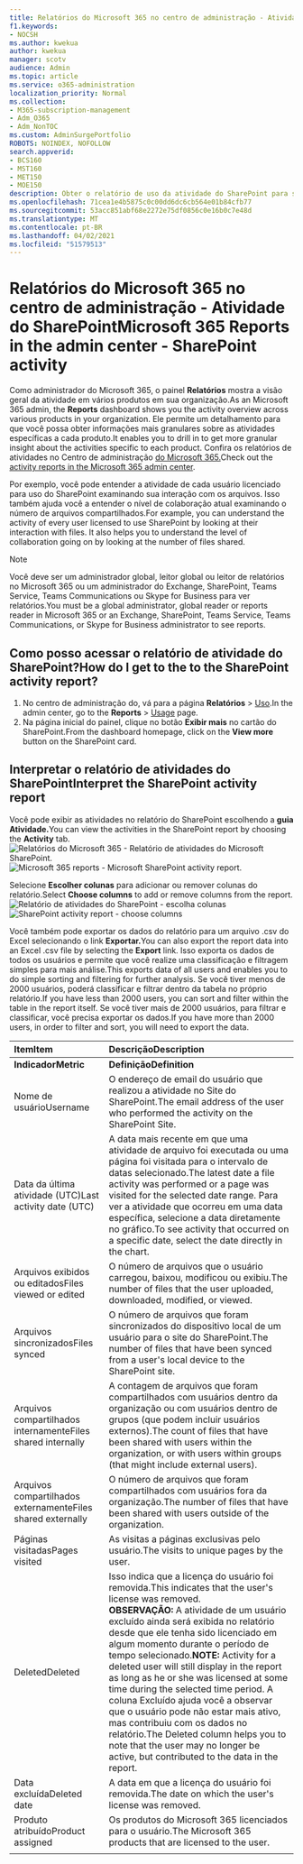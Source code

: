 ```yaml
---
title: Relatórios do Microsoft 365 no centro de administração - Atividade do SharePoint
f1.keywords:
- NOCSH
ms.author: kwekua
author: kwekua
manager: scotv
audience: Admin
ms.topic: article
ms.service: o365-administration
localization_priority: Normal
ms.collection:
- M365-subscription-management
- Adm_O365
- Adm_NonTOC
ms.custom: AdminSurgePortfolio
ROBOTS: NOINDEX, NOFOLLOW
search.appverid:
- BCS160
- MST160
- MET150
- MOE150
description: Obter o relatório de uso da atividade do SharePoint para saber sobre a atividade de cada usuário do SharePoint, o número de arquivos compartilhados e a utilização de armazenamento.
ms.openlocfilehash: 71cea1e4b5875c0c00dd6dc6cb564e01b84cfb77
ms.sourcegitcommit: 53acc851abf68e2272e75df0856c0e16b0c7e48d
ms.translationtype: MT
ms.contentlocale: pt-BR
ms.lasthandoff: 04/02/2021
ms.locfileid: "51579513"
---
```

# <a name="microsoft-365-reports-in-the-admin-center---sharepoint-activity"></a><span data-ttu-id="db7f5-103">Relatórios do Microsoft 365 no centro de administração - Atividade do SharePoint</span><span class="sxs-lookup"><span data-stu-id="db7f5-103">Microsoft 365 Reports in the admin center - SharePoint activity</span></span>

<span data-ttu-id="db7f5-104">Como administrador do Microsoft 365, o painel **Relatórios** mostra a visão geral da atividade em vários produtos em sua organização.</span><span class="sxs-lookup"><span data-stu-id="db7f5-104">As an Microsoft 365 admin, the **Reports** dashboard shows you the activity overview across various products in your organization.</span></span> <span data-ttu-id="db7f5-105">Ele permite um detalhamento para que você possa obter informações mais granulares sobre as atividades específicas a cada produto.</span><span class="sxs-lookup"><span data-stu-id="db7f5-105">It enables you to drill in to get more granular insight about the activities specific to each product.</span></span> <span data-ttu-id="db7f5-106">Confira os relatórios de atividades no Centro de administração [do Microsoft 365.](activity-reports.md)</span><span class="sxs-lookup"><span data-stu-id="db7f5-106">Check out the [activity reports in the Microsoft 365 admin center](activity-reports.md).</span></span>
  
<span data-ttu-id="db7f5-p102">Por exemplo, você pode entender a atividade de cada usuário licenciado para uso do SharePoint examinando sua interação com os arquivos. Isso também ajuda você a entender o nível de colaboração atual examinando o número de arquivos compartilhados.</span><span class="sxs-lookup"><span data-stu-id="db7f5-p102">For example, you can understand the activity of every user licensed to use SharePoint by looking at their interaction with files. It also helps you to understand the level of collaboration going on by looking at the number of files shared.</span></span>
  
> [!NOTE]
> <span data-ttu-id="db7f5-109">Você deve ser um administrador global, leitor global ou leitor de relatórios no Microsoft 365 ou um administrador do Exchange, SharePoint, Teams Service, Teams Communications ou Skype for Business para ver relatórios.</span><span class="sxs-lookup"><span data-stu-id="db7f5-109">You must be a global administrator, global reader or reports reader in Microsoft 365 or an Exchange, SharePoint, Teams Service, Teams Communications, or Skype for Business administrator to see reports.</span></span> 
 
## <a name="how-do-i-get-to-the-to-the-sharepoint-activity-report"></a><span data-ttu-id="db7f5-110">Como posso acessar o relatório de atividade do SharePoint?</span><span class="sxs-lookup"><span data-stu-id="db7f5-110">How do I get to the to the SharePoint activity report?</span></span>

1. <span data-ttu-id="db7f5-111">No centro de administração do, vá para a página **Relatórios** \> <a href="https://go.microsoft.com/fwlink/p/?linkid=2074756" target="_blank">Uso</a>.</span><span class="sxs-lookup"><span data-stu-id="db7f5-111">In the admin center, go to the **Reports** \> <a href="https://go.microsoft.com/fwlink/p/?linkid=2074756" target="_blank">Usage</a> page.</span></span> 
2. <span data-ttu-id="db7f5-112">Na página inicial do painel, clique no botão **Exibir mais** no cartão do SharePoint.</span><span class="sxs-lookup"><span data-stu-id="db7f5-112">From the dashboard homepage, click on the **View more** button on the SharePoint card.</span></span>
  
## <a name="interpret-the-sharepoint-activity-report"></a><span data-ttu-id="db7f5-113">Interpretar o relatório de atividades do SharePoint</span><span class="sxs-lookup"><span data-stu-id="db7f5-113">Interpret the SharePoint activity report</span></span>

<span data-ttu-id="db7f5-114">Você pode exibir as atividades no relatório do SharePoint escolhendo a **guia Atividade.**</span><span class="sxs-lookup"><span data-stu-id="db7f5-114">You can view the activities in the SharePoint report by choosing the **Activity** tab.</span></span><br/><span data-ttu-id="db7f5-115">![Relatórios do Microsoft 365 - Relatório de atividades do Microsoft SharePoint.](../../media/5a0a96f-0e4f-4fb9-8baa-3262275b3d1f.png)</span><span class="sxs-lookup"><span data-stu-id="db7f5-115">![Microsoft 365 reports - Microsoft SharePoint activity report.](../../media/5a0a96f-0e4f-4fb9-8baa-3262275b3d1f.png)</span></span>

<span data-ttu-id="db7f5-116">Selecione **Escolher colunas** para adicionar ou remover colunas do relatório.</span><span class="sxs-lookup"><span data-stu-id="db7f5-116">Select **Choose columns** to add or remove columns from the report.</span></span>  <br/> <span data-ttu-id="db7f5-117">![Relatório de atividades do SharePoint - escolha colunas](../../media/3c396cd1-9701-4712-8eaa-eb7bba702aa8.png)</span><span class="sxs-lookup"><span data-stu-id="db7f5-117">![SharePoint activity report - choose columns](../../media/3c396cd1-9701-4712-8eaa-eb7bba702aa8.png)</span></span>

<span data-ttu-id="db7f5-118">Você também pode exportar os dados do relatório para um arquivo .csv do Excel selecionando o link **Exportar.**</span><span class="sxs-lookup"><span data-stu-id="db7f5-118">You can also export the report data into an Excel .csv file by selecting the **Export** link.</span></span> <span data-ttu-id="db7f5-119">Isso exporta os dados de todos os usuários e permite que você realize uma classificação e filtragem simples para mais análise.</span><span class="sxs-lookup"><span data-stu-id="db7f5-119">This exports data of all users and enables you to do simple sorting and filtering for further analysis.</span></span> <span data-ttu-id="db7f5-120">Se você tiver menos de 2000 usuários, poderá classificar e filtrar dentro da tabela no próprio relatório.</span><span class="sxs-lookup"><span data-stu-id="db7f5-120">If you have less than 2000 users, you can sort and filter within the table in the report itself.</span></span> <span data-ttu-id="db7f5-121">Se você tiver mais de 2000 usuários, para filtrar e classificar, você precisa exportar os dados.</span><span class="sxs-lookup"><span data-stu-id="db7f5-121">If you have more than 2000 users, in order to filter and sort, you will need to export the data.</span></span> 
  
|<span data-ttu-id="db7f5-122">Item</span><span class="sxs-lookup"><span data-stu-id="db7f5-122">Item</span></span>|<span data-ttu-id="db7f5-123">Descrição</span><span class="sxs-lookup"><span data-stu-id="db7f5-123">Description</span></span>|
|:-----|:-----|
|<span data-ttu-id="db7f5-124">**Indicador**</span><span class="sxs-lookup"><span data-stu-id="db7f5-124">**Metric**</span></span>|<span data-ttu-id="db7f5-125">**Definição**</span><span class="sxs-lookup"><span data-stu-id="db7f5-125">**Definition**</span></span>|
|<span data-ttu-id="db7f5-126">Nome de usuário</span><span class="sxs-lookup"><span data-stu-id="db7f5-126">Username</span></span>  <br/> |<span data-ttu-id="db7f5-127">O endereço de email do usuário que realizou a atividade no Site do SharePoint.</span><span class="sxs-lookup"><span data-stu-id="db7f5-127">The email address of the user who performed the activity on the SharePoint Site.</span></span>  <br/> |
|<span data-ttu-id="db7f5-128">Data da última atividade (UTC)</span><span class="sxs-lookup"><span data-stu-id="db7f5-128">Last activity date (UTC)</span></span>  <br/> |<span data-ttu-id="db7f5-129">A data mais recente em que uma atividade de arquivo foi executada ou uma página foi visitada para o intervalo de datas selecionado.</span><span class="sxs-lookup"><span data-stu-id="db7f5-129">The latest date a file activity was performed or a page was visited for the selected date range.</span></span> <span data-ttu-id="db7f5-130">Para ver a atividade que ocorreu em uma data específica, selecione a data diretamente no gráfico.</span><span class="sxs-lookup"><span data-stu-id="db7f5-130">To see activity that occurred on a specific date, select the date directly in the chart.</span></span>  <br/> |
|<span data-ttu-id="db7f5-131">Arquivos exibidos ou editados</span><span class="sxs-lookup"><span data-stu-id="db7f5-131">Files viewed or edited</span></span>  <br/> |<span data-ttu-id="db7f5-132">O número de arquivos que o usuário carregou, baixou, modificou ou exibiu.</span><span class="sxs-lookup"><span data-stu-id="db7f5-132">The number of files that the user uploaded, downloaded, modified, or viewed.</span></span>   <br/> |
|<span data-ttu-id="db7f5-133">Arquivos sincronizados</span><span class="sxs-lookup"><span data-stu-id="db7f5-133">Files synced</span></span>  <br/> |<span data-ttu-id="db7f5-134">O número de arquivos que foram sincronizados do dispositivo local de um usuário para o site do SharePoint.</span><span class="sxs-lookup"><span data-stu-id="db7f5-134">The number of files that have been synced from a user's local device to the SharePoint site.</span></span> <br/> |
|<span data-ttu-id="db7f5-135">Arquivos compartilhados internamente</span><span class="sxs-lookup"><span data-stu-id="db7f5-135">Files shared internally</span></span>  <br/> | <span data-ttu-id="db7f5-136">A contagem de arquivos que foram compartilhados com usuários dentro da organização ou com usuários dentro de grupos (que podem incluir usuários externos).</span><span class="sxs-lookup"><span data-stu-id="db7f5-136">The count of files that have been shared with users within the organization, or with users within groups (that might include external users).</span></span>  <br/> |
|<span data-ttu-id="db7f5-137">Arquivos compartilhados externamente</span><span class="sxs-lookup"><span data-stu-id="db7f5-137">Files shared externally</span></span>  <br/> |<span data-ttu-id="db7f5-138">O número de arquivos que foram compartilhados com usuários fora da organização.</span><span class="sxs-lookup"><span data-stu-id="db7f5-138">The number of files that have been shared with users outside of the organization.</span></span> <br/>|
|<span data-ttu-id="db7f5-139">Páginas visitadas</span><span class="sxs-lookup"><span data-stu-id="db7f5-139">Pages visited</span></span>  <br/> |<span data-ttu-id="db7f5-140">As visitas a páginas exclusivas pelo usuário.</span><span class="sxs-lookup"><span data-stu-id="db7f5-140">The visits to unique pages by the user.</span></span> <br/>|
|<span data-ttu-id="db7f5-141">Deleted</span><span class="sxs-lookup"><span data-stu-id="db7f5-141">Deleted</span></span>  <br/> | <span data-ttu-id="db7f5-142">Isso indica que a licença do usuário foi removida.</span><span class="sxs-lookup"><span data-stu-id="db7f5-142">This indicates that the user's license was removed.</span></span>  <br/>  <span data-ttu-id="db7f5-143">**OBSERVAÇÃO:** A atividade de um usuário excluído ainda será exibida no relatório desde que ele tenha sido licenciado em algum momento durante o período de tempo selecionado.</span><span class="sxs-lookup"><span data-stu-id="db7f5-143">**NOTE:** Activity for a deleted user will still display in the report as long as he or she was licensed at some time during the selected time period.</span></span> <span data-ttu-id="db7f5-144">A coluna Excluído ajuda você a observar que o usuário pode não estar mais ativo, mas contribuiu com os dados no relatório.</span><span class="sxs-lookup"><span data-stu-id="db7f5-144">The Deleted column helps you to note that the user may no longer be active, but contributed to the data in the report.</span></span>  <br/> |
|<span data-ttu-id="db7f5-145">Data excluída</span><span class="sxs-lookup"><span data-stu-id="db7f5-145">Deleted date</span></span>  <br/> |<span data-ttu-id="db7f5-146">A data em que a licença do usuário foi removida.</span><span class="sxs-lookup"><span data-stu-id="db7f5-146">The date on which the user's license was removed.</span></span> <br/>|
|<span data-ttu-id="db7f5-147">Produto atribuído</span><span class="sxs-lookup"><span data-stu-id="db7f5-147">Product assigned</span></span>  <br/> |<span data-ttu-id="db7f5-148">Os produtos do Microsoft 365 licenciados para o usuário.</span><span class="sxs-lookup"><span data-stu-id="db7f5-148">The Microsoft 365 products that are licensed to the user.</span></span>|
|||